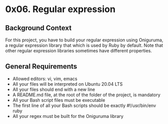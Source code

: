 # 0x06. Regular expression #

## Background Context ##
For this project, you have to build your regular expression using Oniguruma, a regular expression library that which is used by Ruby by default. Note that other regular expression libraries sometimes have different properties.

## General Requirements ##
- Allowed editors: vi, vim, emacs
- All your files will be interpreted on Ubuntu 20.04 LTS
- All your files should end with a new line
- A README.md file, at the root of the folder of the project, is mandatory
- All your Bash script files must be executable
- The first line of all your Bash scripts should be exactly #!/usr/bin/env ruby
- All your regex must be built for the Oniguruma library

